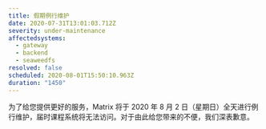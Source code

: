 ```yaml
---
title: 假期例行维护
date: 2020-07-31T13:01:03.712Z
severity: under-maintenance
affectedsystems:
  - gateway
  - backend
  - seaweedfs
resolved: false
scheduled: 2020-08-01T15:50:10.963Z
duration: "1450"
---
```

为了给您提供更好的服务，Matrix 将于 2020 年 8 月 2 日（星期日）全天进行例行维护，届时课程系统将无法访问。对于由此给您带来的不便，我们深表歉意。